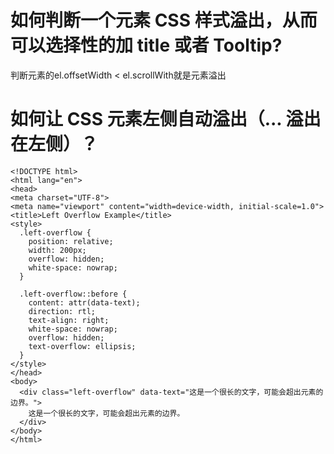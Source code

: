 # 如何判断一个元素 CSS 样式溢出，从而可以选择性的加 title 或者 Tooltip?

判断元素的el.offsetWidth < el.scrollWith就是元素溢出

# 如何让 CSS 元素左侧自动溢出（... 溢出在左侧）？

```
<!DOCTYPE html>
<html lang="en">
<head>
<meta charset="UTF-8">
<meta name="viewport" content="width=device-width, initial-scale=1.0">
<title>Left Overflow Example</title>
<style>
  .left-overflow {
    position: relative;
    width: 200px;
    overflow: hidden;
    white-space: nowrap;
  }

  .left-overflow::before {
    content: attr(data-text);
    direction: rtl;
    text-align: right;
    white-space: nowrap;
    overflow: hidden;
    text-overflow: ellipsis;
  }
</style>
</head>
<body>
  <div class="left-overflow" data-text="这是一个很长的文字，可能会超出元素的边界。">
    这是一个很长的文字，可能会超出元素的边界。
  </div>
</body>
</html>
```
